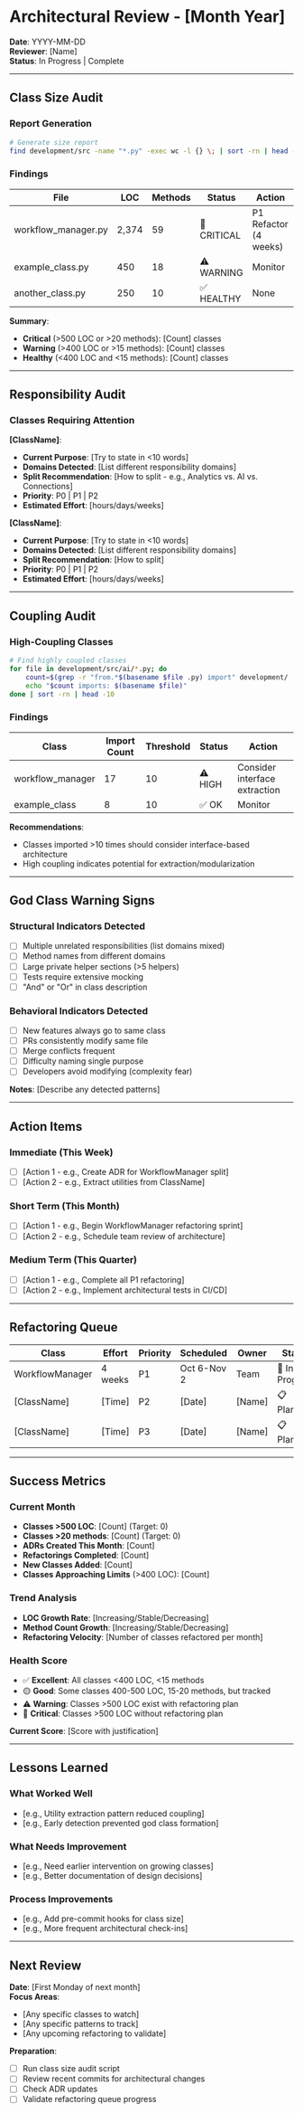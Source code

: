 # Architectural Review - [Month Year]

**Date**: YYYY-MM-DD  
**Reviewer**: [Name]  
**Status**: In Progress | Complete

---

## Class Size Audit

### Report Generation
```bash
# Generate size report
find development/src -name "*.py" -exec wc -l {} \; | sort -rn | head -20
```

### Findings

| File | LOC | Methods | Status | Action |
|------|-----|---------|--------|--------|
| workflow_manager.py | 2,374 | 59 | 🔴 CRITICAL | P1 Refactor (4 weeks) |
| example_class.py | 450 | 18 | ⚠️ WARNING | Monitor |
| another_class.py | 250 | 10 | ✅ HEALTHY | None |

**Summary**:
- **Critical** (>500 LOC or >20 methods): [Count] classes
- **Warning** (>400 LOC or >15 methods): [Count] classes
- **Healthy** (<400 LOC and <15 methods): [Count] classes

---

## Responsibility Audit

### Classes Requiring Attention

**[ClassName]**:
- **Current Purpose**: [Try to state in <10 words]
- **Domains Detected**: [List different responsibility domains]
- **Split Recommendation**: [How to split - e.g., Analytics vs. AI vs. Connections]
- **Priority**: P0 | P1 | P2
- **Estimated Effort**: [hours/days/weeks]

**[ClassName]**:
- **Current Purpose**: [Try to state in <10 words]
- **Domains Detected**: [List different responsibility domains]
- **Split Recommendation**: [How to split]
- **Priority**: P0 | P1 | P2
- **Estimated Effort**: [hours/days/weeks]

---

## Coupling Audit

### High-Coupling Classes
```bash
# Find highly coupled classes
for file in development/src/ai/*.py; do
    count=$(grep -r "from.*$(basename $file .py) import" development/ | wc -l)
    echo "$count imports: $(basename $file)"
done | sort -rn | head -10
```

### Findings

| Class | Import Count | Threshold | Status | Action |
|-------|--------------|-----------|--------|--------|
| workflow_manager | 17 | 10 | ⚠️ HIGH | Consider interface extraction |
| example_class | 8 | 10 | ✅ OK | Monitor |

**Recommendations**:
- Classes imported >10 times should consider interface-based architecture
- High coupling indicates potential for extraction/modularization

---

## God Class Warning Signs

### Structural Indicators Detected
- [ ] Multiple unrelated responsibilities (list domains mixed)
- [ ] Method names from different domains
- [ ] Large private helper sections (>5 helpers)
- [ ] Tests require extensive mocking
- [ ] "And" or "Or" in class description

### Behavioral Indicators Detected
- [ ] New features always go to same class
- [ ] PRs consistently modify same file
- [ ] Merge conflicts frequent
- [ ] Difficulty naming single purpose
- [ ] Developers avoid modifying (complexity fear)

**Notes**: [Describe any detected patterns]

---

## Action Items

### Immediate (This Week)
- [ ] [Action 1 - e.g., Create ADR for WorkflowManager split]
- [ ] [Action 2 - e.g., Extract utilities from ClassName]

### Short Term (This Month)
- [ ] [Action 1 - e.g., Begin WorkflowManager refactoring sprint]
- [ ] [Action 2 - e.g., Schedule team review of architecture]

### Medium Term (This Quarter)
- [ ] [Action 1 - e.g., Complete all P1 refactoring]
- [ ] [Action 2 - e.g., Implement architectural tests in CI/CD]

---

## Refactoring Queue

| Class | Effort | Priority | Scheduled | Owner | Status |
|-------|--------|----------|-----------|-------|--------|
| WorkflowManager | 4 weeks | P1 | Oct 6-Nov 2 | Team | 🔄 In Progress |
| [ClassName] | [Time] | P2 | [Date] | [Name] | 📋 Planned |
| [ClassName] | [Time] | P3 | [Date] | [Name] | 📋 Planned |

---

## Success Metrics

### Current Month
- **Classes >500 LOC**: [Count] (Target: 0)
- **Classes >20 methods**: [Count] (Target: 0)
- **ADRs Created This Month**: [Count]
- **Refactorings Completed**: [Count]
- **New Classes Added**: [Count]
- **Classes Approaching Limits** (>400 LOC): [Count]

### Trend Analysis
- **LOC Growth Rate**: [Increasing/Stable/Decreasing]
- **Method Count Growth**: [Increasing/Stable/Decreasing]
- **Refactoring Velocity**: [Number of classes refactored per month]

### Health Score
- ✅ **Excellent**: All classes <400 LOC, <15 methods
- 🟡 **Good**: Some classes 400-500 LOC, 15-20 methods, but tracked
- ⚠️ **Warning**: Classes >500 LOC exist with refactoring plan
- 🔴 **Critical**: Classes >500 LOC without refactoring plan

**Current Score**: [Score with justification]

---

## Lessons Learned

### What Worked Well
- [e.g., Utility extraction pattern reduced coupling]
- [e.g., Early detection prevented god class formation]

### What Needs Improvement
- [e.g., Need earlier intervention on growing classes]
- [e.g., Better documentation of design decisions]

### Process Improvements
- [e.g., Add pre-commit hooks for class size]
- [e.g., More frequent architectural check-ins]

---

## Next Review

**Date**: [First Monday of next month]  
**Focus Areas**: 
- [Any specific classes to watch]
- [Any specific patterns to track]
- [Any upcoming refactoring to validate]

**Preparation**:
- [ ] Run class size audit script
- [ ] Review recent commits for architectural changes
- [ ] Check ADR updates
- [ ] Validate refactoring queue progress
